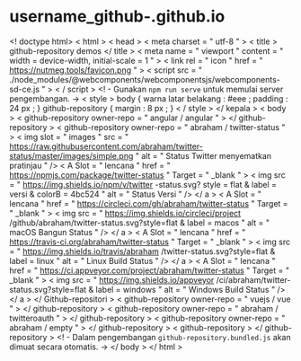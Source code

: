 # username_github-.github.io
&lt;! doctype html> &lt; html > &lt; head >   &lt; meta  charset = " utf-8 " >   &lt; title > github-repository demos &lt;/ title >   &lt; meta  name = " viewport "  content = " width = device-width, initial-scale = 1 " >   &lt; link  rel = " icon "  href = " https://nutmeg.tools/favicon.png " >    &lt; script  src = " ./node_modules/@webcomponents/webcomponentsjs/webcomponents-sd-ce.js " > &lt; / script >    &lt;! - Gunakan `npm run serve` untuk memulai server pengembangan. ->    &lt; style >     body {       warna latar belakang : #eee ;       padding : 24 px ;     }     github-repository {       margin : 8 px ;     }   &lt; / style > &lt;/ kepala > &lt; body >   &lt; github-repository  owner-repo = " angular / angular " > &lt;/ github-repository >    &lt; github-repository  owner-repo = " abraham / twitter-status " >     &lt; img  slot = " images "  src = " https://raw.githubusercontent.com/abraham/twitter-status/master/images/simple.png "  alt = " Status Twitter menyematkan pratinjau " />     &lt; A  Slot = " lencana "  href = " https://npmjs.com/package/twitter-status "  Target = " _blank " > &lt; img  src = " https://img.shields.io/npm/v/twitter -status.svg? style = flat &amp; label = versi &amp; colorB = 4bc524 "  alt = " Status Versi " /> &lt;/ a >     &lt; A  Slot = " lencana "  href = " https://circleci.com/gh/abraham/twitter-status "  Target = " _blank " > &lt; img  src = " https://img.shields.io/circleci/project /github/abraham/twitter-status.svg?style=flat &amp; label = macos "  alt = " macOS Bangun Status " /> &lt;/ a >     &lt; A  Slot = " lencana "  href = " https://travis-ci.org/abraham/twitter-status "  Target = " _blank " > &lt; img  src = " https://img.shields.io/travis/abraham /twitter-status.svg?style=flat &amp; label = linux "  alt = " Linux Build Status " /> &lt;/ a >     &lt; A  Slot = " lencana "  href = " https://ci.appveyor.com/project/abraham/twitter-status "  Target = " _blank " > &lt; img  src = " https://img.shields.io/appveyor /ci/abraham/twitter-status.svg?style=flat &amp; label = windows "  alt = " Windows Build Status " /> &lt;/ a >   &lt;/ Github-repositori >    &lt; github-repository  owner-repo = " vuejs / vue " > &lt;/ github-repository >    &lt; github-repository  owner-repo = " abraham / twitteroauth " > &lt;/ github-repository >    &lt; github-repository  owner-repo = " abraham / empty " > &lt;/ github-repository >    &lt; github-repository > &lt;/ github-repository >    &lt;! - Dalam pengembangan `github-repository.bundled.js` akan dimuat secara otomatis. -> &lt;/ body > &lt;/ html >
